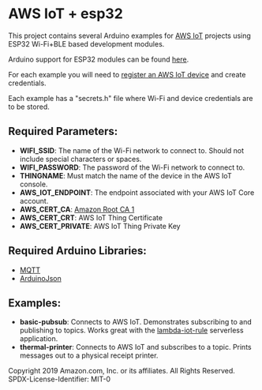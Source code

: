 # AWS IoT + esp32

This project contains several Arduino examples for [AWS IoT](https://aws.amazon.com/iot/) projects using ESP32 Wi-Fi+BLE based development modules.

Arduino support for ESP32 modules can be found [here](https://github.com/espressif/arduino-esp32).

For each example you will need to [register an AWS IoT device](https://docs.aws.amazon.com/iot/latest/developerguide/register-device.html) and create credentials.

Each example has a "secrets.h" file where Wi-Fi and device credentials are to be stored.

## Required Parameters:

- **WIFI_SSID**: The name of the Wi-Fi network to connect to. Should not include special characters or spaces.
- **WIFI_PASSWORD**: The password of the Wi-Fi network to connect to. 
- **THINGNAME**: Must match the name of the device in the AWS IoT console.
- **AWS_IOT_ENDPOINT**: The endpoint associated with your AWS IoT Core account.
- **AWS_CERT_CA**: [Amazon Root CA 1](https://www.amazontrust.com/repository/AmazonRootCA1.pem)  
- **AWS_CERT_CRT**: AWS IoT Thing Certificate
- **AWS_CERT_PRIVATE**: AWS IoT Thing Private Key

## Required Arduino Libraries:

- [MQTT](https://github.com/256dpi/arduino-mqtt)
- [ArduinoJson](https://arduinojson.org/)

## Examples:

- **basic-pubsub**: Connects to AWS IoT. Demonstrates subscribing to and publishing to topics. Works great with the [lambda-iot-rule](https://serverlessrepo.aws.amazon.com/applications/arn:aws:serverlessrepo:us-east-2:826492788183:applications~lambda-iot-rule) serverless application.
- **thermal-printer**: Connects to AWS IoT and subscribes to a topic. Prints messages out to a physical receipt printer.

Copyright 2019 Amazon.com, Inc. or its affiliates. All Rights Reserved. SPDX-License-Identifier: MIT-0

